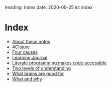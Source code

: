 heading: Index 
date: 2020-09-25
id: index

# Index

- [About these notes](/about-these-notes)
- [4Clojure](/4clojure)
- [Four causes](/four-causes)
- [Learning Journal](/learning-journal)
- [Literate programming makes code accessible](/literate-programming-makes-code-accessible) 
- [Two levels of understanding](/two-levels-of-understanding)
- [What brains are good for](/what-brains-are-good-for)
- [What and why](/what-and-why)
 
